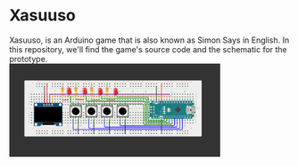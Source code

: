 # Xasuuso
Xasuuso, is an Arduino game that is also known as Simon Says in English. In this repository, we'll find the game's source code and the schematic for the prototype.<br>
 <img src="connection_breadboard.PNG" height="75%" width="75%">
